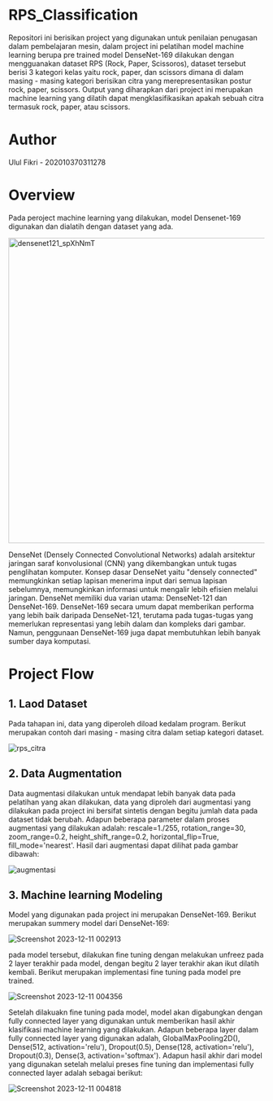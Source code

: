 # RPS_Classification
Repositori ini berisikan project yang digunakan untuk penilaian penugasan dalam pembelajaran mesin, dalam project ini pelatihan model machine learning berupa pre trained model DenseNet-169 dilakukan dengan mengguanakan dataset RPS (Rock, Paper, Scissoros), dataset tersebut berisi 3 kategori kelas yaitu rock, paper, dan scissors dimana di dalam masing - masing kategori berisikan citra yang merepresentasikan postur rock, paper, scissors. Output yang diharapkan dari project ini merupakan machine learning yang dilatih dapat mengklasifikasikan apakah sebuah citra termasuk rock, paper, atau scissors.

# Author
Ulul Fikri - 202010370311278

# Overview
Pada peroject machine learning yang dilakukan, model Densenet-169 digunakan dan dialatih dengan dataset yang ada.

<img width="600" alt="densenet121_spXhNmT" src="https://github.com/mustarion/RPS_Classification/assets/132191412/4eee1c4a-504d-4c0d-a004-e066d00548e8">

DenseNet (Densely Connected Convolutional Networks) adalah arsitektur jaringan saraf konvolusional (CNN) yang dikembangkan untuk tugas penglihatan komputer. Konsep dasar DenseNet yaitu "densely connected"  memungkinkan setiap lapisan menerima input dari semua lapisan sebelumnya, memungkinkan informasi untuk mengalir lebih efisien melalui jaringan. DenseNet memiliki dua varian utama: DenseNet-121 dan DenseNet-169. DenseNet-169 secara umum dapat memberikan performa yang lebih baik daripada DenseNet-121, terutama pada tugas-tugas yang memerlukan representasi yang lebih dalam dan kompleks dari gambar. Namun, penggunaan DenseNet-169 juga dapat membutuhkan lebih banyak sumber daya komputasi.

# Project Flow
## 1. Laod Dataset
Pada tahapan ini, data yang diperoleh diload kedalam program. Berikut merupakan contoh dari masing - masing citra dalam setiap kategori dataset.

![rps_citra](https://github.com/mustarion/RPS_Classification/assets/132191412/0e6a26f1-85af-4826-a2c7-5e213e0e5675)

## 2. Data Augmentation
Data augmentasi dilakukan untuk mendapat lebih banyak data pada pelatihan yang akan dilakukan, data yang diproleh dari augmentasi yang dilakukan pada project ini bersifat sintetis dengan begitu jumlah data pada dataset tidak berubah. Adapun beberapa parameter dalam proses augmentasi yang dilakukan adalah: rescale=1./255, rotation_range=30, zoom_range=0.2, height_shift_range=0.2, horizontal_flip=True, fill_mode='nearest'. Hasil dari augmentasi dapat dilihat pada gambar dibawah:

![augmentasi](https://github.com/mustarion/RPS_Classification/assets/132191412/fe8de680-104c-465b-a204-98caab324380)

## 3. Machine learning Modeling
Model yang digunakan pada project ini merupakan DenseNet-169. Berikut merupakan summery model dari DenseNet-169:

![Screenshot 2023-12-11 002913](https://github.com/mustarion/RPS_Classification/assets/132191412/1f34d80f-f7b2-472f-881a-3f2f9d8f0b72)

pada model tersebut, dilakukan fine tuning dengan melakukan unfreez pada 2 layer terakhir pada model, dengan begitu 2 layer terakhir akan ikut dilatih kembali. Berikut merupakan implementasi fine tuning pada model pre trained.

![Screenshot 2023-12-11 004356](https://github.com/mustarion/RPS_Classification/assets/132191412/f5ef86c8-bbc7-44b9-8ddd-9b941d3f801f)

Setelah dilakuakn fine tuning pada model, model akan digabungkan dengan fully connected layer yang digunakan untuk memberikan hasil akhir klasifikasi machine learning yang dilakukan. Adapun beberapa layer dalam fully connected layer yang digunakan adalah, GlobalMaxPooling2D(), Dense(512, activation='relu'), Dropout(0.5), Dense(128, activation='relu'), Dropout(0.3), Dense(3, activation='softmax'). Adapun hasil akhir dari model yang digunakan setelah melalui preses fine tuning dan implementasi fully connected layer adalah sebagai berikut:

![Screenshot 2023-12-11 004818](https://github.com/mustarion/RPS_Classification/assets/132191412/8fee96d2-7a43-40ae-a973-4ff6080b487b)


